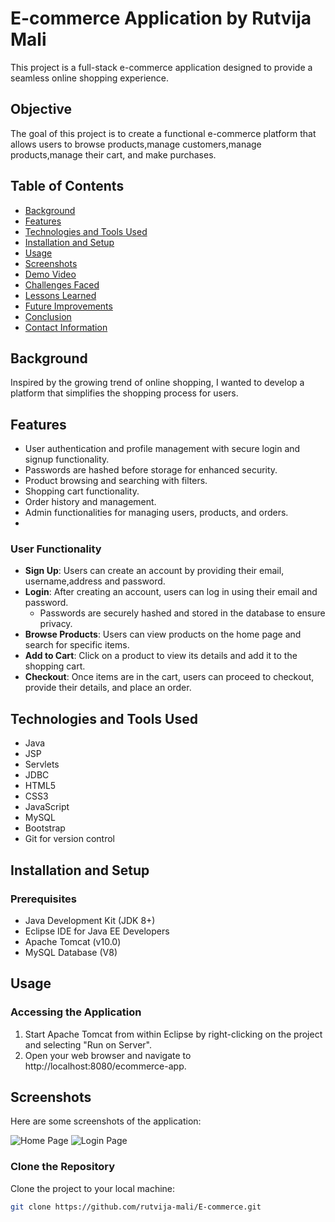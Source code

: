# E-commerce Application by Rutvija Mali

This project is a full-stack e-commerce application designed to provide a seamless online shopping experience.

## Objective
The goal of this project is to create a functional e-commerce platform that allows users to browse products,manage customers,manage products,manage their cart, and make purchases.

## Table of Contents
- [Background](#background)
- [Features](#features)
- [Technologies and Tools Used](#technologies-and-tools-used)
- [Installation and Setup](#installation-and-setup)
- [Usage](#usage)
- [Screenshots](#screenshots)
- [Demo Video](#demo-video)
- [Challenges Faced](#challenges-faced)
- [Lessons Learned](#lessons-learned)
- [Future Improvements](#future-improvements)
- [Conclusion](#conclusion)
- [Contact Information](#contact-information)

## Background
Inspired by the growing trend of online shopping, I wanted to develop a platform that simplifies the shopping process for users.

## Features
- User authentication and profile management with secure login and signup functionality.
- Passwords are hashed before storage for enhanced security.
- Product browsing and searching with filters.
- Shopping cart functionality.
- Order history and management.
- Admin functionalities for managing users, products, and orders.
- 
### User Functionality
- **Sign Up**: Users can create an account by providing their email, username,address and password.
- **Login**: After creating an account, users can log in using their email and password.
  - Passwords are securely hashed and stored in the database to ensure privacy.
- **Browse Products**: Users can view products on the home page and search for specific items.
- **Add to Cart**: Click on a product to view its details and add it to the shopping cart.
- **Checkout**: Once items are in the cart, users can proceed to checkout, provide their details, and place an order.

## Technologies and Tools Used
- Java
- JSP
- Servlets
- JDBC
- HTML5
- CSS3
- JavaScript
- MySQL
- Bootstrap
- Git for version control
## Installation and Setup

### Prerequisites
- Java Development Kit (JDK 8+)
- Eclipse IDE for Java EE Developers
- Apache Tomcat (v10.0)
- MySQL Database (V8)

## Usage

### Accessing the Application
1. Start Apache Tomcat from within Eclipse by right-clicking on the project and selecting "Run on Server".
2. Open your web browser and navigate to http://localhost:8080/ecommerce-app.

## Screenshots
Here are some screenshots of the application:

![Home Page](img/screenshots/localhost_8082_my-fashion-app_index_3.png)
![Login Page](images/login.png)

### Clone the Repository
Clone the project to your local machine:
```bash
git clone https://github.com/rutvija-mali/E-commerce.git





